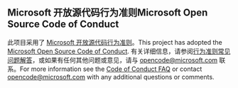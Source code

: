 ## <a name="microsoft-open-source-code-of-conduct"></a><span data-ttu-id="00aea-101">Microsoft 开放源代码行为准则</span><span class="sxs-lookup"><span data-stu-id="00aea-101">Microsoft Open Source Code of Conduct</span></span>
<span data-ttu-id="00aea-102">此项目采用了 [Microsoft 开放源代码行为准则](https://opensource.microsoft.com/codeofconduct/)。</span><span class="sxs-lookup"><span data-stu-id="00aea-102">This project has adopted the [Microsoft Open Source Code of Conduct](https://opensource.microsoft.com/codeofconduct/).</span></span>
<span data-ttu-id="00aea-103">有关详细信息，请参阅[行为准则常见问题解答](https://opensource.microsoft.com/codeofconduct/faq/)，或如果有任何其他问题或意见，请与 [opencode@microsoft.com](mailto:opencode@microsoft.com) 联系。</span><span class="sxs-lookup"><span data-stu-id="00aea-103">For more information see the [Code of Conduct FAQ](https://opensource.microsoft.com/codeofconduct/faq/) or contact [opencode@microsoft.com](mailto:opencode@microsoft.com) with any additional questions or comments.</span></span>